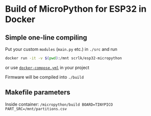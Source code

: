 Build of MicroPython for ESP32 in Docker
===

## Simple one-line compiling

Put your custom `modules` (`main.py` etc.) in `./src` and run

``` sh
docker run -it -v $(pwd):/mnt scrlk/esp32-micropython
```

or use [`docker-compose.yml`](https://github.com/Tymek/ESP32-MicroPython/blob/master/docker-compose.yml) in your project

Firmware will be compiled into `./build`

## Makefile parameters

Inside container:
`/micropython/build BOARD=TINYPICO PART_SRC=/mnt/partitions.csv`

